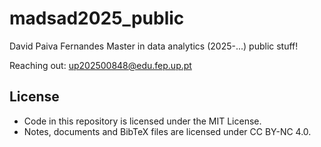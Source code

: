 # madsad2025_public
David Paiva Fernandes Master in data analytics (2025-...) public stuff!

Reaching out: up202500848@edu.fep.up.pt

## License

- Code in this repository is licensed under the MIT License.
- Notes, documents and BibTeX files are licensed under CC BY-NC 4.0.

